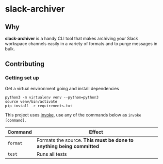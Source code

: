 # slack-archiver

## Why

__slack-archiver__ is a handy CLI tool that makes archiving your Slack workspace channels easily in a variety of formats and to purge messages in bulk.

## Contributing

### Getting set up

Get a virtual environment going and install dependencies
```
python3 -m virtualenv venv --python=python3
source venv/bin/activate
pip install -r requirements.txt
```

This project uses [invoke](http://www.pyinvoke.org/), use any of the commands below as `invoke [command]`.

|Command|Effect|
|---|---|
|`format`|Formats the source. __This must be done to anything being committed__|
|`test`|Runs all tests|
